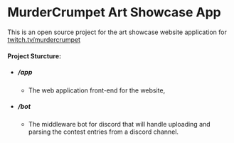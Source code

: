 # MurderCrumpet Art Showcase App

This is an open source project for the art showcase website application for [twitch.tv/murdercrumpet](https://www.twitch.tv/murdercrumpet)

#### Project Sturcture:

- ##### /app 
  - The web application front-end for the website,
- ##### /bot 
  - The middleware bot for discord that will handle uploading and parsing the contest entries from a discord channel.